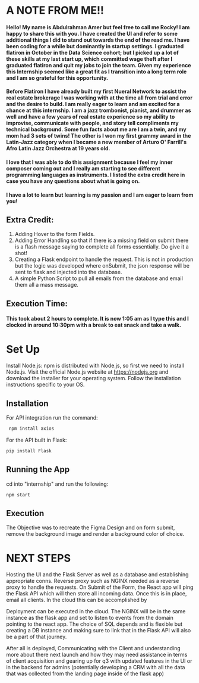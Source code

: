 # A NOTE FROM ME!!
#### Hello! My name is Abdulrahman Amer but feel free to call me Rocky! I am happy to share this with you. I have created the UI and refer to some additional things I did to stand out towards the end of the read me. I have been coding for a while but dominantly in startup settings. I graduated flatiron in October in the Data Science cohort; but I picked up a lot of these skills at my last start up, which committed wage theft after I graduated flatiron and quit my jobs to join the team. Given my experience this Internship seemed like a great fit as I transition into a long term role and I am so grateful for this opportunity.

#### Before Flatiron I have already built my first Nueral Network to assist the real estate brokerage I was working with at the time all from trial and error and the desire to build. I am really eager to learn and am excited for a chance at this internship. I am a jazz trombonist, pianist, and drummer as well and have a few years of real estate experience so my ability to improvise, communicate with people, and story tell compliments my technical background. Some fun facts about me are I am a twin, and my mom had 3 sets of twins! The other is I won my first grammy award in the Latin-Jazz category when I became a new member of Arturo O' Farrill's Afro Latin Jazz Orchestra at 19 years old.

#### I love that I was able to do this assignment because I feel my inner composer coming out and I really am starting to see different programming languages as instruments. I listed the extra credit here in case you have any questions about what is going on.

#### I have a lot to learn but learning is my passion and I am eager to learn from you!

## Extra Credit:

1) Adding Hover to the form Fields. 
2) Adding Error Handling so that if there is a missing field on submit there is a flash message saying to complete all forms essentially. Do give it a shot! 
3) Creating a Flask endpoint to handle the request. This is not in production but the logic was developed where onSubmit, the json response will be sent to flask and injected into the database. 
4) A simple Python Script to pull all emails from the database and email them all a mass message. 

## Execution Time:
#### This took about 2 hours to complete. It is now 1:05 am as I type this and I clocked in around 10:30pm with a break to eat snack and take a walk.

# Set Up

Install Node.js: npm is distributed with Node.js, so first we need to install Node.js. Visit the official Node.js website at https://nodejs.org and download the installer for your operating system. Follow the installation instructions specific to your OS.

## Installation
For API integration run the command:

```bash
 npm install axios
```

For the API built in Flask:

```bash
pip install Flask
```

## Running the App
cd into "internship" and run the following:

```bash
npm start
```

## Execution

The Objective was to recreate the Figma Design and on form submit, remove the background image and render a background color of choice.




# NEXT STEPS
Hosting the UI and the Flask Server as well as a database and establishing appropriate conns. Reverse proxy such as NGINX needed as a reverse proxy to handle the requests. On Submit of the Form, the React app will ping the Flask API which will then store all incoming data. Once this is in place, email all clients. In the cloud this can be accomplished by 

Deployment can be executed in the cloud. The NGINX will be in the same instance as the flask app and set to listen to events from the domain pointing to the react app. The choice of SQL depends and is flexible but creating a DB instance and making sure to link that in the Flask API will also be a part of that journey. 

After all is deployed, Communicating with the Client and understanding more about there next launch and how they may need assistance in terms of client acquisition and gearing up for q3 with updated features in the UI or in the backend for admins (potentially developing a CRM with all the data that was collected from the landing page inside of the flask app) 
